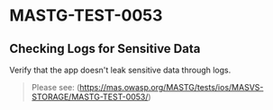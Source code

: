 #  MASTG-TEST-0053

## Checking Logs for Sensitive Data

Verify that the app doesn't leak sensitive data through logs.

> Please see: (https://mas.owasp.org/MASTG/tests/ios/MASVS-STORAGE/MASTG-TEST-0053/)